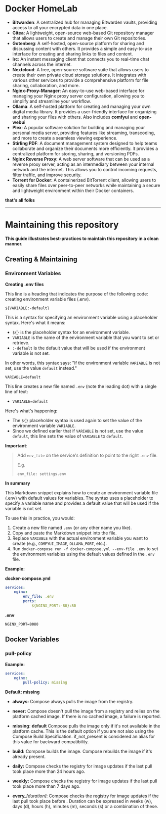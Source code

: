 # Docker HomeLab

* **Bitwarden**: A centralized hub for managing Bitwarden vaults, providing access to all your encrypted data in one place.
* **Gitea**: A lightweight, open-source web-based Git repository manager that allows users to create and manage their own Git repositories.
* **Gotenberg**: A self-hosted, open-source platform for sharing and discussing content with others. It provides a simple and easy-to-use interface for creating and sharing links to files and content.
* **Irc**: An instant messaging client that connects you to real-time chat channels across the internet.
* **Nextcloud**: A free, open-source software suite that allows users to create their own private cloud storage solutions. It integrates with various other services to provide a comprehensive platform for file sharing, collaboration, and more.
* **Nginx-Proxy-Manager**: An easy-to-use web-based interface for managing your Nginx proxy server configuration, allowing you to simplify and streamline your workflow.
* **Ollama**: A self-hosted platform for creating and managing your own digital media library. It provides a user-friendly interface for organizing and sharing your files with others. Also includes **comfyui** and **open-webui**
* **Plex**: A popular software solution for building and managing your personal media server, providing features like streaming, transcoding, and more to create a seamless viewing experience.
* **Stirling PDF**: A document management system designed to help teams collaborate and organize their documents more efficiently. It provides a centralized platform for storing, sharing, and versioning PDFs.
* **Nginx Reverse Proxy**: A web server software that can be used as a reverse proxy server, acting as an intermediary between your internal network and the internet. This allows you to control incoming requests, filter traffic, and improve security.
* **Torrent for Docker**: A containerized BitTorrent client, allowing users to easily share files over peer-to-peer networks while maintaining a secure and lightweight environment within their Docker containers.


__that's all folks__

---

# Maintaining this repository

__**This guide illustrates best-practices to maintain this repository in a clean manner.**__

## Creating & Maintaining

### Environment Variables

**Creating .env files**

This line is a heading that indicates the purpose of the following code: creating environment variable files (.env).

```
${VARIABLE:-default}
```

This is a syntax for specifying an environment variable using a placeholder syntax. Here's what it means:

* `${}` is the placeholder syntax for an environment variable.
* `VARIABLE` is the name of the environment variable that you want to set or retrieve.
* `:-default` is the default value that will be used if the environment variable is not set.

In other words, this syntax says: "If the environment variable `VARIABLE` is not set, use the value `default` instead."

```env
VARIABLE=default
```

This line creates a new file named `.env` (note the leading dot) with a single line of text:

-  `VARIABLE=default`

Here's what's happening:

 - The `${}` placeholder syntax is used again to set the value of the environment variable `VARIABLE`.
 - Since we defined earlier that if `VARIABLE` is not set, use the value `default`, this line sets the value of `VARIABLE` to `default`.

**Important**: 

> Add `env_file` on the service's definition to point to the right `.env` file.
>
> E.g.
>
> `env_file: settings.env`

**In summary**

This Markdown snippet explains how to create an environment variable file (.env) with default values for variables. The syntax uses a placeholder to specify a variable name and provides a default value that will be used if the variable is not set.

To use this in practice, you would:

1. Create a new file named `.env` (or any other name you like).
2. Copy and paste the Markdown snippet into the file.
3. Replace `VARIABLE` with the actual environment variable you want to create (e.g., `COMFYUI_IMAGE`, `OLLAMA_PORT`, etc.).
4. Run `docker-compose run -f docker-compose.yml --env-file .env` to set the environment variables using the default values defined in the `.env` file.

**Example:**

__docker-compose.yml__
```yml
services:
    nginx:
        env_file: .env
        ports:
            ${NGINX_PORT:-80}:80
```

__.env__
```env
NGINX_PORT=8080
```

## Docker Variables
### pull-policy

**Example:**
```yml
services:
    nginx:
        pull-policy: missing
```

__Default: missing__

 - **always:** Compose always pulls the image from the registry.

 - **never:** Compose doesn't pull the image from a registry and relies on the platform cached image. If there is no cached image, a failure is reported.

 - **missing:** __default__ Compose pulls the image only if it's not available in the platform cache. This is the default option if you are not also using the Compose Build Specification. if_not_present is considered an alias for this value for backward compatibility.

 - **build:** Compose builds the image. Compose rebuilds the image if it's already present.
 - **daily:** Compose checks the registry for image updates if the last pull took place more than 24 hours ago.

 - **weekly:** Compose checks the registry for image updates if the last pull took place more than 7 days ago.
 
 - **every_**_[duration]_: Compose checks the registry for image updates if the last pull took place before <duration>. Duration can be expressed in weeks (w), days (d), hours (h), minutes (m), seconds (s) or a combination of these.
